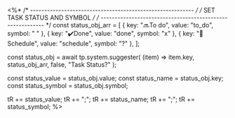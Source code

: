 <%*
/* ---------------------------------------------------------- */
/*                 SET TASK STATUS AND SYMBOL                 */
/* ---------------------------------------------------------- */
const status_obj_arr = [
  { key: "🔜To do", value: "to_do", symbol: " " },
  { key: "✔️Done", value: "done", symbol: "x" },
  { key: "📅Schedule", value: "schedule", symbol: "?" },
];

const status_obj = await tp.system.suggester(
  (item) => item.key,
  status_obj_arr,
  false,
  "Task Status?"
);

const status_value = status_obj.value;
const status_name = status_obj.key;
const status_symbol = status_obj.symbol;

tR += status_value;
tR += ";";
tR += status_name;
tR += ";";
tR += status_symbol;
%>